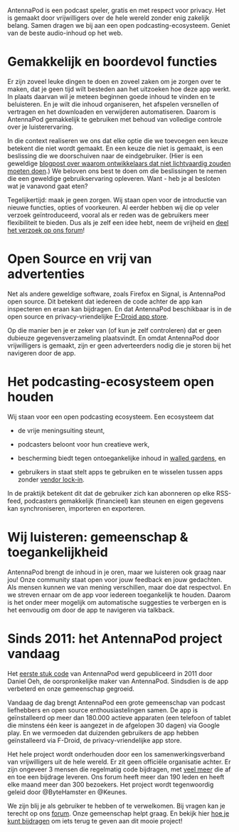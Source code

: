 AntennaPod is een podcast speler, gratis en met respect voor privacy. Het is gemaakt door vrijwilligers over de hele wereld zonder enig zakelijk belang. Samen dragen we bij aan een open podcasting-ecosysteem. Geniet van de beste audio-inhoud op het web.

# Gemakkelijk en boordevol functies

Er zijn zoveel leuke dingen te doen en zoveel zaken om je zorgen over te maken, dat je geen tijd wilt besteden aan het uitzoeken hoe deze app werkt. In plaats daarvan wil je meteen beginnen goede inhoud te vinden en te beluisteren. En je wilt die inhoud organiseren, het afspelen versnellen of vertragen en het downloaden en verwijderen automatiseren. Daarom is AntennaPod gemakkelijk te gebruiken met behoud van volledige controle over je luisterervaring.

In die context realiseren we ons dat elke optie die we toevoegen een keuze betekent die niet wordt gemaakt. En een keuze die niet is gemaakt, is een beslissing die we doorschuiven naar de eindgebruiker. (Hier is een geweldige [blogpost over waarom ontwikkelaars dat niet lichtvaardig zouden moeten doen](http://neugierig.org/software/blog/2018/07/options.html).) We beloven ons best te doen om die beslissingen te nemen die een geweldige gebruikservaring opleveren. Want - heb je al besloten wat je vanavond gaat eten?

Tegelijkertijd: maak je geen zorgen. Wij staan open voor de introductie van nieuwe functies, opties of voorkeuren. Al eerder hebben wij die op veler verzoek geïntroduceerd, vooral als er reden was de gebruikers meer flexibiliteit te bieden. Dus als je zelf een idee hebt, neem de vrijheid en [deel het verzoek op ons forum](https://forum.antennapod.org/c/feature-request)!

# Open Source en vrij van advertenties

Net als andere geweldige software, zoals Firefox en Signal, is AntennaPod open source. Dit betekent dat iedereen de code achter de app kan inspecteren en eraan kan bijdragen. En dat AntennaPod beschikbaar is in de open source en privacy-vriendelijke [F-Droid app store](https://www.f-droid.org/packages/de.danoeh.antennapod/).

Op die manier ben je er zeker van (of kun je zelf controleren) dat er geen dubieuze gegevensverzameling plaatsvindt. En omdat AntennaPod door vrijwilligers is gemaakt, zijn er geen adverteerders nodig die je storen bij het navigeren door de app.

# Het podcasting-ecosysteem open houden

Wij staan voor een open podcasting ecosysteem. Een ecosysteem dat

* de vrije meningsuiting steunt,

* podcasters beloont voor hun creatieve werk,

* bescherming biedt tegen ontoegankelijke inhoud in [walled gardens](https://en.wikipedia.org/wiki/Walled_garden_(technology)), en

* gebruikers in staat stelt apps te gebruiken en te wisselen tussen apps zonder [vendor lock-in](https://en.wikipedia.org/wiki/Vendor_lock-in).

In de praktijk betekent dit dat de gebruiker zich kan abonneren op elke RSS-feed, podcasters gemakkelijk (financieel) kan steunen en eigen gegevens kan synchroniseren, importeren en exporteren.

# Wij luisteren: gemeenschap & toegankelijkheid

AntennaPod brengt de inhoud in je oren, maar we luisteren ook graag naar jou! Onze community staat open voor jouw feedback en jouw gedachten. Als mensen kunnen we van mening verschillen, maar doe dat respectvol. En we streven ernaar om de app voor iedereen toegankelijk te houden. Daarom is het onder meer mogelijk om automatische suggesties te verbergen en is het eenvoudig om door de app te navigeren via talkback.

# Sinds 2011: het AntennaPod project vandaag

Het [eerste stuk code](https://github.com/AntennaPod/AntennaPod/commit/c9283f09dced6f156e13675ef4c13ebeb20cb9e5) van AntennaPod werd gepubliceerd in 2011 door Daniel Oeh, de oorspronkelijke maker van AntennaPod. Sindsdien is de app verbeterd en onze gemeenschap gegroeid.

Vandaag de dag brengt AntennaPod een grote gemeenschap van podcast liefhebbers en open source enthousiastelingen samen. De app is geïnstalleerd op meer dan 180.000 actieve apparaten (een telefoon of tablet die minstens één keer is aangezet in de afgelopen 30 dagen) via Google play. En we vermoeden dat duizenden gebruikers de app hebben geïnstalleerd via F-Droid, de privacy-vriendelijke app store.

Het hele project wordt onderhouden door een los samenwerkingsverband van vrijwilligers uit de hele wereld. Er zit geen officiële organisatie achter. Er zijn ongeveer 3 mensen die regelmatig code bijdragen, met [veel meer](https://github.com/AntennaPod/AntennaPod/graphs/contributors) die af en toe een bijdrage leveren. Ons forum heeft meer dan 190 leden en heeft elke maand meer dan 300 bezoekers. Het project wordt tegenwoordig geleid door @ByteHamster en @Keunes.

We zijn blij je als gebruiker te hebben of te verwelkomen. Bij vragen kan je terecht op ons [forum](https://forum.antennapod.org). Onze gemeenschap helpt graag. En bekijk hier [hoe je kunt bijdragen](/contribute/) om iets terug te geven aan dit mooie project!
